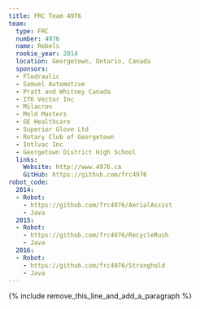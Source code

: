 ```yaml
---
title: FRC Team 4976
team:
  type: FRC
  number: 4976
  name: Rebels
  rookie_year: 2014
  location: Georgetown, Ontario, Canada
  sponsors:
  - Flodraulic
  - Samuel Automotive
  - Pratt and Whitney Canada
  - ITK Vector Inc
  - Milacron
  - Mold Masters
  - GE Healthcare
  - Superior Glove Ltd
  - Rotary Club of Georgetown
  - Intlvac Inc
  - Georgetown District High School
  links:
    Website: http://www.4976.ca
    GitHub: https://github.com/frc4976
robot_code:
  2014:
  - Robot:
    - https://github.com/frc4976/AerialAssist
    - Java
  2015:
  - Robot:
    - https://github.com/frc4976/RecycleRush
    - Java
  2016:
  - Robot:
    - https://github.com/frc4976/Stronghold
    - Java
---
```


{% include remove_this_line_and_add_a_paragraph %}